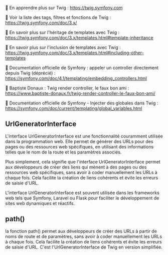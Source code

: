 📖 En apprendre plus sur Twig : https://twig.symfony.com

📖 Voir la liste des tags, filtres et fonctions de Twig : https://twig.symfony.com/doc/3.x/

📖 En savoir plus sur l'héritage de templates avec Twig : https://twig.symfony.com/doc/3.x/templates.html#template-inheritance

📖 En savoir plus sur l'inclusion de templates avec Twig : https://twig.symfony.com/doc/3.x/templates.html#including-other-templates

📖 Documentation officielle de Symfony : appeler un controller directement depuis Twig (déprécié) : https://symfony.com/doc/4.1/templating/embedding_controllers.html

🤔 Baptiste Donaux : Twig render controller, le faux bon ami : https://www.baptiste-donaux.fr/twig-render-controller-le-faux-bon-ami/

📖 Documentation officielle de Symfony - Injecter des globales dans Twig : https://symfony.com/doc/current/templating/global_variables.html


## UrlGeneratorInterface 

L'interface UrlGeneratorInterface est une fonctionnalité couramment utilisée dans la programmation web. Elle permet de générer des URLs pour des pages ou des ressources web spécifiques, en utilisant des informations telles que le nom de la route et les paramètres associés.

Plus simplement, cela signifie que l'interface UrlGeneratorInterface permet aux développeurs de créer des liens qui mènent à des pages ou des ressources web spécifiques, sans avoir à coder manuellement les URLs à chaque fois. Cela facilite la création de liens cohérents et évite les erreurs de saisie d'URL.

L'interface UrlGeneratorInterface est souvent utilisée dans les frameworks web tels que Symfony, Laravel ou Flask pour faciliter le développement de sites web dynamiques et réactifs.

## path()

la fonction path() permet aux développeurs de créer des URLs à partir de noms de route et de paramètres, sans avoir à coder manuellement les URLs à chaque fois. Cela facilite la création de liens cohérents et évite les erreurs de saisie d'URL. C'est l'UrlGeneratorInterface de Twig en version simplifiée. 